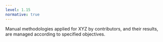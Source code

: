 ```yaml
---
level: 1.15
normative: true
---
```


Manual methodologies applied for XYZ by contributors, and their results, are managed according to specified objectives.
